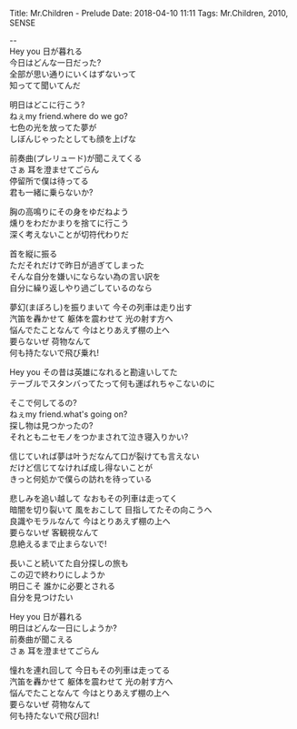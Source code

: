 Title: Mr.Children - Prelude
Date: 2018-04-10 11:11
Tags: Mr.Children, 2010, SENSE


--  
Hey you 日が暮れる  
今日はどんな一日だった?  
全部が思い通りにいくはずないって  
知ってて聞いてんだ  
  
明日はどこに行こう?  
ねぇmy friend.where do we go?  
七色の光を放ってた夢が  
しぼんじゃったとしても顔を上げな  
  
前奏曲(プレリュード)が聞こえてくる  
さぁ 耳を澄ませてごらん  
停留所で僕は待ってる  
君も一緒に乗らないか?  
  
胸の高鳴りにその身をゆだねよう  
燻りをわだかまりを捨てに行こう  
深く考えないことが切符代わりだ  
  
首を縦に振る  
ただそれだけで昨日が過ぎてしまった  
そんな自分を嫌いにならない為の言い訳を  
自分に繰り返しやり過ごしているのなら  
  
夢幻(まぼろし)を振りまいて 今その列車は走り出す  
汽笛を轟かせて 躯体を震わせて 光の射す方へ  
悩んでたことなんて 今はとりあえず棚の上へ  
要らないぜ 荷物なんて  
何も持たないで飛び乗れ!  
  
Hey you その昔は英雄になれると勘違いしてた  
テーブルでスタンバってたって何も運ばれちゃこないのに  
  
そこで何してるの?  
ねぇmy friend.what's going on?  
探し物は見つかったの?  
それともニセモノをつかまされて泣き寝入りかい?  
  
信じていれば夢は叶うだなんて口が裂けても言えない  
だけど信じてなければ成し得ないことが  
きっと何処かで僕らの訪れを待っている  
  
悲しみを追い越して なおもその列車は走ってく  
暗闇を切り裂いて 風をおこして 目指してたその向こうへ  
良識やモラルなんて 今はとりあえず棚の上へ  
要らないぜ 客観視なんて  
息絶えるまで止まらないで!  
  
長いこと続いてた自分探しの旅も  
この辺で終わりにしようか  
明日こそ 誰かに必要とされる  
自分を見つけたい  
  
Hey you 日が暮れる  
明日はどんな一日にしようか?  
前奏曲が聞こえる  
さぁ 耳を澄ませてごらん  
  
憧れを連れ回して 今日もその列車は走ってる  
汽笛を轟かせて 躯体を震わせて 光の射す方へ  
悩んでたことなんて 今はとりあえず棚の上へ  
要らないぜ 荷物なんて  
何も持たないで飛び回れ!  
